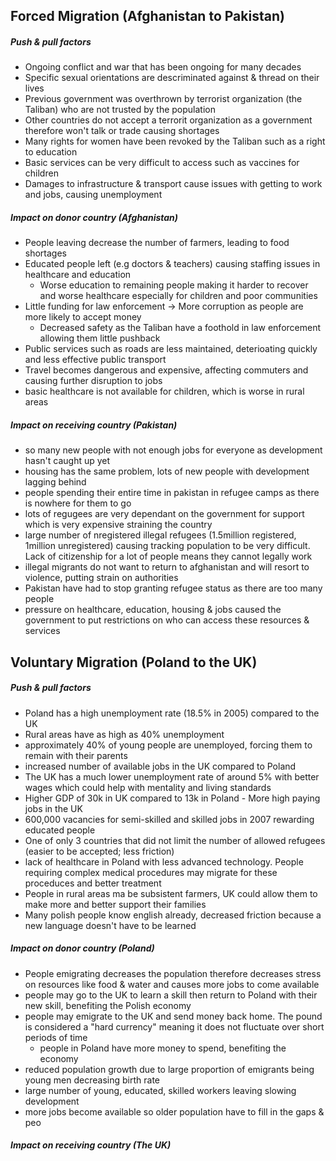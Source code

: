 ## Forced Migration (Afghanistan to Pakistan)
##### Push & pull factors
* Ongoing conflict and war that has been ongoing for many decades
* Specific sexual orientations are descriminated against & thread on their lives
* Previous government was overthrown by terrorist organization (the Taliban) who are not trusted by the population
* Other countries do not accept a terrorit organization as a government therefore won't talk or trade causing shortages
* Many rights for women have been revoked by the Taliban such as a right to education
* Basic services can be very difficult to access such as vaccines for children
* Damages to infrastructure & transport cause issues with getting to work and jobs, causing  unemployment

##### Impact on donor country (Afghanistan)
* People leaving decrease the number of farmers, leading to food shortages
* Educated people left (e.g doctors & teachers) causing staffing issues in healthcare and education
	* Worse education to remaining people making it harder to recover and worse healthcare especially for children and poor communities
* Little funding for law enforcement -> More corruption as people are more likely to accept money
	* Decreased safety as the Taliban have a foothold in law enforcement allowing them little pushback
* Public services such as roads are less maintained, deterioating quickly and less effective public transport
* Travel becomes dangerous and expensive, affecting commuters and causing further disruption to jobs
* basic healthcare is not available for children, which is worse in rural areas

##### Impact on receiving country (Pakistan)
* so many new people with not enough jobs for everyone as development hasn't caught up yet
* housing has the same problem, lots of new people with development lagging behind
* people spending their entire time in pakistan in refugee camps as there is nowhere for them to go
* lots of regugees are very dependant on the government for support which is very expensive straining the country
* large number of nregistered illegal refugees (1.5million registered, 1million unregistered) causing tracking population to be very difficult. Lack of citizenship for a lot of people means they cannot legally work
* illegal migrants do not want to return to afghanistan and will resort to violence, putting strain on authorities
* Pakistan have had to stop granting refugee status as there are too many people
* pressure on healthcare, education, housing & jobs caused the government to put restrictions on who can access these resources & services

## Voluntary Migration (Poland to the UK)
##### Push & pull factors
* Poland has a high unemployment rate (18.5% in 2005) compared to the UK
* Rural areas have as high as 40% unemployment
* approximately 40% of young people are unemployed, forcing them to remain with their parents
* increased number of available jobs in the UK compared to Poland
* The UK has a much lower unemployment rate of around 5% with better wages which could help with mentality and living standards
* Higher GDP of 30k in UK compared to 13k in Poland - More high paying jobs in the UK
* 600,000 vacancies for semi-skilled and skilled jobs in 2007 rewarding educated people
* One of only 3 countries that did not limit the number of allowed refugees (easier to be accepted; less friction)
* lack of healthcare in Poland with less advanced technology. People requiring complex medical procedures may migrate for these proceduces and better treatment
* People in rural areas ma be subsistent farmers, UK could allow them to make more and better support their families
* Many polish people know english already, decreased friction because a new language doesn't have to be learned

##### Impact on donor country (Poland)
* People emigrating decreases the population therefore decreases stress on resources like food & water and causes more jobs to come available
* people may go to the UK to learn a skill then return to Poland with their new skill, benefiting the Polish economy
* people may emigrate to the UK and send money back home. The pound is considered a "hard currency" meaning it does not fluctuate over short periods of time
	* people in Poland have more money to spend, benefiting the economy
* reduced population growth due to large proportion of emigrants being young men decreasing birth rate
* large number of young, educated, skilled workers leaving slowing development
* more jobs become available so older population have to fill in the gaps & peo

##### Impact on receiving country (The UK)
